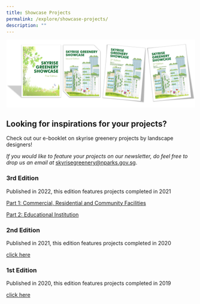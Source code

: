 ```yaml
---
title: Showcase Projects
permalink: /explore/showcase-projects/
description: ""
---
```

![](/images/Graphics/Showcase%20editions.png)

## **Looking for inspirations for your projects?**

Check out our e-booklet on skyrise greenery projects by landscape designers!

*If you would like to feature your projects on our newsletter, do feel free to drop us an email at* skyrisegreenery@nparks.gov.sg.

### 3rd Edition 

Published in 2022, this edition features projects completed in 2021  


[Part 1: Commercial, Residential and Community Facilities](/files/Explore%20Tab/part%201%20skyrise%20greenery%20showcase%203rd%20edition.pdf)

 
[Part 2: Educational Institution](/files/Explore%20Tab/part%202%20skyrise%20greenery%20showcase%203rd%20edition.pdf)

### 2nd Edition

Published in 2021, this edition features projects completed in 2020

[click here](/files/Explore%20Tab/skyrise%20greenery%20showcase%202nd%20edition_final.pdf)

### 1st Edition
Published in 2020, this edition features projects completed in 2019

[click here](/files/Explore%20Tab/compressed%20final%20e-booklet%20on%20skyrise%20greenery%20project%20showcase_1st%20ed%202019.pdf)
